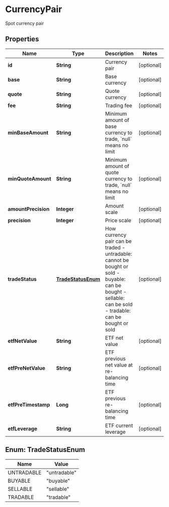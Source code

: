 
# CurrencyPair

Spot currency pair

## Properties

Name | Type | Description | Notes
------------ | ------------- | ------------- | -------------
**id** | **String** | Currency pair |  [optional]
**base** | **String** | Base currency |  [optional]
**quote** | **String** | Quote currency |  [optional]
**fee** | **String** | Trading fee |  [optional]
**minBaseAmount** | **String** | Minimum amount of base currency to trade, &#x60;null&#x60; means no limit |  [optional]
**minQuoteAmount** | **String** | Minimum amount of quote currency to trade, &#x60;null&#x60; means no limit |  [optional]
**amountPrecision** | **Integer** | Amount scale |  [optional]
**precision** | **Integer** | Price scale |  [optional]
**tradeStatus** | [**TradeStatusEnum**](#TradeStatusEnum) | How currency pair can be traded  - untradable: cannot be bought or sold - buyable: can be bought - sellable: can be sold - tradable: can be bought or sold |  [optional]
**etfNetValue** | **String** | ETF net value |  [optional]
**etfPreNetValue** | **String** | ETF previous net value at re-balancing time |  [optional]
**etfPreTimestamp** | **Long** | ETF previous re-balancing time |  [optional]
**etfLeverage** | **String** | ETF current leverage |  [optional]

## Enum: TradeStatusEnum

Name | Value
---- | -----
UNTRADABLE | &quot;untradable&quot;
BUYABLE | &quot;buyable&quot;
SELLABLE | &quot;sellable&quot;
TRADABLE | &quot;tradable&quot;

